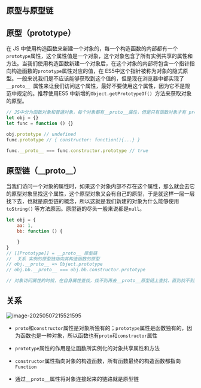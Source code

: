 ## 原型与原型链

## 原型（prototype）

在 JS 中使用构造函数来新建一个对象的，每一个构造函数的内部都有一个`prototype`属性，这个属性值是一个对象，这个对象包含了所有实例共享的属性和方法。当我们使用构造函数新建一个对象后，在这个对象的内部将包含一个指针指向构造函数的`prototype`属性对应的值，在 ES5中这个指针被称为对象的隐式原型。一般来说我们是不应该能够获取到这个值的，但是现在浏览器中都实现了 `__proto__ `属性来让我们访问这个属性，最好不要使用这个属性，因为它不是规范中规定的。推荐使用ES5 中新增的`Object.getPrototypeOf() `方法来获取对象的原型。

``` javascript
// JS中分为函数对象和普通对象，每个对象都有__proto__属性，但是只有函数对象才有 prototype 属性
let obj = {}
let func = function () {}

obj.prototype // undefined
func.prototype // { constructor: function(){...} }

func.__proto__ === func.constructor.prototype // true
```



## 原型链（\_\_proto\_\_）

  当我们访问一个对象的属性时，如果这个对象内部不存在这个属性，那么就会去它的原型对象里找这个属性，这个原型对象又会有自己的原型，于是就这样一层一层找下去，也就是原型链的概念，所以这就是我们新建的对象为什么能够使用 `toString()` 等方法原因。原型链的尽头一般来说都是`null`。



``` javascript
let obj = {
    aa: 1,
    bb: function () {

    }
}
// [[Prototype]] = __proto__ 原型链
//  关系 实例的原型链指向其构造函数的原型
// obj.__proto__ => Object.prototype
// obj.bb.__proto__ === obj.bb.constructor.prototype

// 对象访问属性的时候，在自身属性查找，找不到再去__proto__原型链上查找，直到找不到为止返回undefined
```



## 关系

![image-20250507215521595](https://blog-1304855543.cos.ap-guangzhou.myqcloud.com/lu/image-20250507215521595.png)

- `proto`和`constructor`属性是对象所独有的；`prototype`属性是函数独有的，因为函数也是一种对象，所以函数也有`proto`和`constructor`属性
- `prototype`属性的作用是让函数所实例化的对象共享属性和方法
- `constructor`属性指向对象的构造函数，所有函数最终的构造函数都指向`Function`

- 通过`__proto__`属性将对象连接起来的链路就是原型链